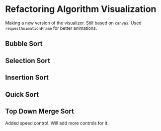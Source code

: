 # Refactoring Algorithm Visualization 

Making a new version of the visualizer. Still based on `canvas`. Used `requestAnimationFrame` for better animations.

## Bubble Sort
<ACanvasTwo id="bubble"/>

## Selection Sort
<ACanvasTwo id="selection"/>

## Insertion Sort
<ACanvasTwo id="insertion"/>

## Quick Sort
<ACanvasTwo id="quick"/>

## Top Down Merge Sort
<ACanvasTwo id="topDownMergeSort"/>

Added speed control. Will add more controls for it.

